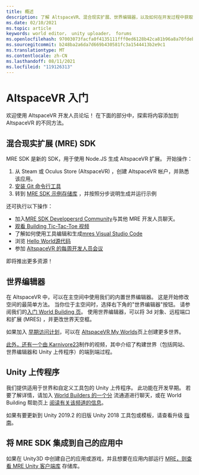 ```yaml
---
title: 概述
description: 了解 AltspaceVR、混合现实扩展、世界编辑器，以及如何在开发过程中获取帮助。
ms.date: 02/10/2021
ms.topic: article
keywords: world editor， unity uploader， forums
ms.openlocfilehash: 97003073facfa0f4135111fff0ed6128b42ca81b96a8a70fdebef22d8988f548
ms.sourcegitcommit: b248ba2a6da7d669b430581fc3a1544413b2e9c1
ms.translationtype: MT
ms.contentlocale: zh-CN
ms.lasthandoff: 08/11/2021
ms.locfileid: "119126313"
---
```

# <a name="getting-started-with-altspacevr"></a>AltspaceVR 入门

欢迎使用 AltspaceVR 开发人员论坛！ 在下面的部分中，探索将内容添加到 AltspaceVR 的不同方法。

## <a name="mixed-reality-extension-mre-sdk"></a>混合现实扩展 (MRE) SDK

MRE SDK 是新的 SDK，用于使用 Node.JS 生成 AltspaceVR 扩展。 开始操作：

1. 从 Steam 或 Oculus Store (AltspaceVR) ，创建 AltspaceVR 帐户，并熟悉该应用。
2. [安装 Git 命令行工具](https://git-scm.com/book/en/v2/Getting-Started-Installing-Git)
3. 转到 [MRE SDK 示例存储库](https://github.com/Microsoft/mixed-reality-extension-sdk-samples) ，并按照分步说明生成并运行示例

还可执行以下操作：

* 加入[MRE SDK Developersrd Community](https://discord.com/invite/xyBcQec)与其他 MRE 开发人员聊天。
* [观看 Building Tic-Tac-Toe 视频](https://www.youtube.com/watch?v=DQHrdK9JSXI&ab_channel=AltspaceVR)
* 了解如何使用工具编辑和生成[mres Visual Studio Code](https://github.com/Microsoft/mixed-reality-extension-sdk#using-visual-studio-code)
* 浏览 [Hello World源代码](https://github.com/Microsoft/mixed-reality-extension-sdk-samples/tree/master/samples/hello-world)
* 参加 [AltspaceVR 的每周开发人员会议](https://account.altvr.com/channels/sdk)

即将推出更多资源！

## <a name="world-editor"></a>世界编辑器

在 AltspaceVR 中，可以在主空间中使用我们的内置世界编辑器。 这是开始修改空间的最简单方法。 当你位于主空间时，选择右下角的"世界编辑器"按钮。 请参阅我们的[入门 World Building 页](../world-building/world-building-getting-started.md)。 使用世界编辑器，可以将 3d 对象、远程端口和扩展 (MRES) ，并更改世界天空框。

如果加入 [早期访问计划](../world-building/early-access.md)，可以在 [AltspaceVR My Worlds](https://account.altvr.com/users/sign_in)页上创建更多世界。

[此外，还有一个由 Karnivore23](https://www.youtube.com/watch?v=G8xgR3cDMjk&ab_channel=MarkGill)制作的视频，其中介绍了构建世界（包括网站、世界编辑器和 Unity 上传程序）的端到端过程。

## <a name="unity-uploader"></a>Unity 上传程序

我们提供适用于世界和自定义工具包的 Unity 上传程序。 此功能在开发早期。 若要了解详情，请加入 [World Builders 的一个分](https://discord.com/invite/Kp59Frb) 流通道进行聊天，或在 World Building 帮助页上 [阅读有关该频道的信息](../world-building/getting-help.md)。

如果有要更新到 Unity 2019.2 的旧版 Unity 2018 工具包或模板，请查看升级 [指南](https://developer.altvr.com/upgrade-2019-2/)。

## <a name="integrating-the-mre-sdk-into-your-own-app"></a>将 MRE SDK 集成到自己的应用中

如果在 Unity3D 中创建自己的应用或游戏，并且想要在应用内部运行 [MRE，则查看 MRE Unity 客户端库](https://github.com/Microsoft/mixed-reality-extension-unity) 存储库。
